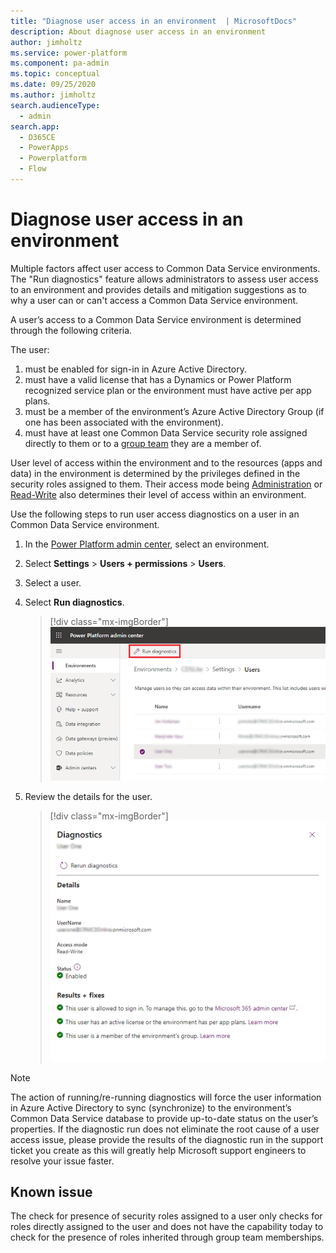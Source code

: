 ```yaml
---
title: "Diagnose user access in an environment  | MicrosoftDocs"
description: About diagnose user access in an environment 
author: jimholtz
ms.service: power-platform
ms.component: pa-admin
ms.topic: conceptual
ms.date: 09/25/2020
ms.author: jimholtz
search.audienceType: 
  - admin
search.app:
  - D365CE
  - PowerApps
  - Powerplatform
  - Flow
---
```

# Diagnose user access in an environment 

Multiple factors affect user access to Common Data Service environments. The "Run diagnostics" feature allows administrators to assess user access to an environment and provides details and mitigation suggestions as to why a user can or can't access a Common Data Service environment. 

A user’s access to a Common Data Service environment is determined through the following criteria.

The user: 

1.	must be enabled for sign-in in Azure Active Directory.
2.	must have a valid license that has a Dynamics or Power Platform recognized service plan or the environment must have active per app plans.
3.	must be a member of the environment’s Azure Active Directory Group (if one has been associated with the environment).
4.	must have at least one Common Data Service security role assigned directly to them or to a [group team](manage-teams.md#about-group-teams) they are a member of.

User level of access within the environment and to the resources (apps and data) in the environment is determined by the privileges defined in the security roles assigned to them. Their access mode being [Administration](admin-mode.md) or [Read-Write](create-users-assign-online-security-roles.md#create-a-read-write-user-account) also determines their level of access within an environment.

Use the following steps to run user access diagnostics on a user in an Common Data Service environment.

1. In the [Power Platform admin center](https://admin.powerplatform.microsoft.com), select an environment. 

2. Select **Settings** > **Users + permissions** > **Users**.  

3. Select a user. 

4. Select **Run diagnostics**.

   > [!div class="mx-imgBorder"] 
   > ![Select Run diagnostics](media/teams-environment-user-list.png "Select Run diagnostics") 

5. Review the details for the user.

   > [!div class="mx-imgBorder"] 
   > ![Run diagnostics results](media/run-diagnostics-results.png "Run diagnostics results")

> [!NOTE]
> The action of running/re-running diagnostics will force the user information in Azure Active Directory to sync (synchronize) to the environment’s Common Data Service database to provide up-to-date status on the user’s properties. If the diagnostic run does not eliminate the root cause of a user access issue, please provide the results of the diagnostic run in the support ticket you create as this will greatly help Microsoft support engineers to resolve your issue faster. 

## Known issue

The check for presence of security roles assigned to a user only checks for roles directly assigned to the user and does not have the capability today to check for the presence of roles inherited through group team memberships.

